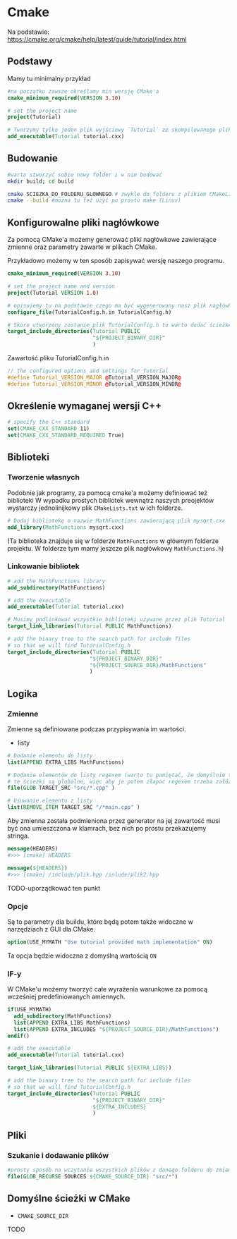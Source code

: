 # Cmake

Na podstawie: <https://cmake.org/cmake/help/latest/guide/tutorial/index.html>

## Podstawy

Mamy tu minimalny przykład

```cmake
#na początku zawsze określamy min wersję CMake'a
cmake_minimum_required(VERSION 3.10)

# set the project name
project(Tutorial)

# Tworzymy tylko jeden plik wyjściowy `Tutorial` ze skompilowanego pliku tutorial.cxx
add_executable(Tutorial tutorial.cxx)
```

## Budowanie

```bash
#warto stworzyć sobie nowy folder i w nim budować
mkdir build; cd build

cmake SCIEZKA_DO_FOLDERU_GLOWNEGO # zwykle do folderu z plikiem CMakeLists.txt
cmake --build #można tu też użyć po prostu make (Linux)

```

## Konfigurowalne pliki nagłówkowe

Za pomocą CMake'a możemy generować pliki nagłówkowe zawierające zmienne oraz parametry zawarte w plikach CMake.

Przykładowo możemy w ten sposób zapisywać wersję naszego programu.

```cmake
cmake_minimum_required(VERSION 3.10)

# set the project name and version
project(Tutorial VERSION 1.0)

# opisujemy tu na podstawie czego ma być wygenerowany nasz plik nagłówkowy
configure_file(TutorialConfig.h.in TutorialConfig.h)

# Skoro utworzony zostanie plik TutorialConfig.h to warto dodać ścieżkę na krórej się znajduje do listy ścieżek w których będą szukane pliki
target_include_directories(Tutorial PUBLIC
                           "${PROJECT_BINARY_DIR}"
                           )

```

Zawartość pliku TutorialConfig.h.in

```cpp
// the configured options and settings for Tutorial
#define Tutorial_VERSION_MAJOR @Tutorial_VERSION_MAJOR@
#define Tutorial_VERSION_MINOR @Tutorial_VERSION_MINOR@

```

## Określenie wymaganej wersji C++

```cmake
# specify the C++ standard
set(CMAKE_CXX_STANDARD 11)
set(CMAKE_CXX_STANDARD_REQUIRED True)
```

## Biblioteki

### Tworzenie własnych

Podobnie jak programy, za pomocą cmake'a możemy definiować też biblioteki
W wypadku prostych bibliotek wewnątrz naszych preojektów wystarczy jednolinijkowy plik `CMakeLists.txt` w ich folderze.

```cmake
# Dodaj bibliotekę o nazwie MathFunctions zawierającą plik mysqrt.cxx
add_library(MathFunctions mysqrt.cxx)
```

(Ta biblioteka znajduje się w folderze `MathFunctions` w głównym folderze projektu. W folderze tym mamy jeszcze plik nagłówkowy `MathFunctions.h`)

### Linkowanie bibliotek

```cmake
# add the MathFunctions library
add_subdirectory(MathFunctions)

# add the executable
add_executable(Tutorial tutorial.cxx)

# Musimy podlinkować wszystkie biblioteki używane przez plik Tutorial
target_link_libraries(Tutorial PUBLIC MathFunctions)

# add the binary tree to the search path for include files
# so that we will find TutorialConfig.h
target_include_directories(Tutorial PUBLIC
                          "${PROJECT_BINARY_DIR}"
                          "${PROJECT_SOURCE_DIR}/MathFunctions"
                          )
```

## Logika

### Zmienne

Zmienne są definiowane podczas przypisywania im wartości.

- listy

```cmake
# Dodanie elementu do listy
list(APPEND EXTRA_LIBS MathFunctions)

# Dodanie elementów do listy regexem (warto tu pamiętać, że domyślnie te
# te ścieżki są globalne, więc aby je potem złapać regexem trzeba załóżyć, że zaczynają się od /
file(GLOB TARGET_SRC "src/*.cpp" )

# Usuwanie elementu z listy
list(REMOVE_ITEM TARGET_SRC "/*main.cpp" )

```

Aby zmienna została podmieniona przez generator na jej zawartość musi być ona umieszczona w klamrach, bez nich po prostu przekazujemy stringa.

```cmake
message(HEADERS)
#>>> [cmake] HEADERS
```

```cmake
message(${HEADERS})
#>>> [cmake] /include/plik.hpp /inlude/plik2.hpp
```

TODO-uporządkować ten punkt

### Opcje

Są to parametry dla buildu, które będą potem także widoczne w narzędziach z GUI dla CMake.

```cmake
option(USE_MYMATH "Use tutorial provided math implementation" ON)

```

Ta opcja będzie widoczna z domyślną wartością `ON`

### IF-y

W CMake'u możemy tworzyć całe wyrażenia warunkowe za pomocą wcześniej predefiniowanych amiennych.

```cmake
if(USE_MYMATH)
  add_subdirectory(MathFunctions)
  list(APPEND EXTRA_LIBS MathFunctions)
  list(APPEND EXTRA_INCLUDES "${PROJECT_SOURCE_DIR}/MathFunctions")
endif()

# add the executable
add_executable(Tutorial tutorial.cxx)

target_link_libraries(Tutorial PUBLIC ${EXTRA_LIBS})

# add the binary tree to the search path for include files
# so that we will find TutorialConfig.h
target_include_directories(Tutorial PUBLIC
                           "${PROJECT_BINARY_DIR}"
                           ${EXTRA_INCLUDES}
                           )
```

## Pliki

### Szukanie i dodawanie plików

```cmake
#prosty sposób na wczytanie wszystkich plików z danego folderu do zmiennej
file(GLOB_RECURSE SOURCES ${CMAKE_SOURCE_DIR} "src/*")
```

## Domyślne ścieżki w CMake

- `CMAKE_SOURCE_DIR`

TODO

```cmake

```

```cmake

```
